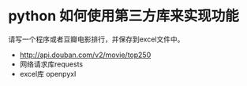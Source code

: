 # python 如何使用第三方库来实现功能
请写一个程序或者豆瓣电影排行，并保存到excel文件中。
* http://api.douban.com/v2/movie/top250
* 网络请求库requests
* excel库 openpyxl